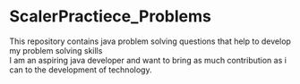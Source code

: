 # ScalerPractiece_Problems
This repository contains java problem solving questions that help to develop my problem solving skills  
I am an aspiring java developer and want to bring as much contribution as i can to the development of technology.

